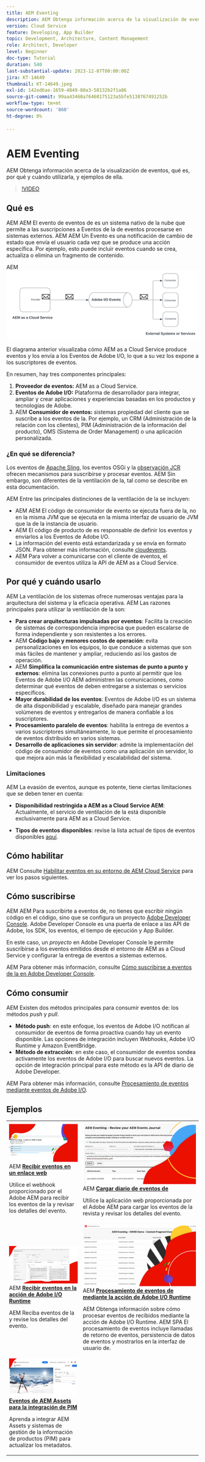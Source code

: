 ```yaml
---
title: AEM Eventing
description: AEM Obtenga información acerca de la visualización de eventos, qué es, por qué y cuándo utilizarla, y ejemplos de ella.
version: Cloud Service
feature: Developing, App Builder
topic: Development, Architecture, Content Management
role: Architect, Developer
level: Beginner
doc-type: Tutorial
duration: 540
last-substantial-update: 2023-12-07T00:00:00Z
jira: KT-14649
thumbnail: KT-14649.jpeg
exl-id: 142ed6ae-1659-4849-80a3-50132b2f1a86
source-git-commit: 99aa43460a76460175123a5bfe5138767491252b
workflow-type: tm+mt
source-wordcount: '860'
ht-degree: 0%

---
```


# AEM Eventing

AEM Obtenga información acerca de la visualización de eventos, qué es, por qué y cuándo utilizarla, y ejemplos de ella.

>[!VIDEO](https://video.tv.adobe.com/v/3426686?quality=12&learn=on)

## Qué es

AEM AEM El evento de eventos de es un sistema nativo de la nube que permite a las suscripciones a Eventos de la de eventos procesarse en sistemas externos. AEM AEM Un Evento es una notificación de cambio de estado que envía el usuario cada vez que se produce una acción específica. Por ejemplo, esto puede incluir eventos cuando se crea, actualiza o elimina un fragmento de contenido.

AEM ![Ventilación de eventos de la](./assets/aem-eventing.png)

El diagrama anterior visualizaba cómo AEM as a Cloud Service produce eventos y los envía a los Eventos de Adobe I/O, lo que a su vez los expone a los suscriptores de eventos.

En resumen, hay tres componentes principales:

1. **Proveedor de eventos:** AEM as a Cloud Service.
1. **Eventos de Adobe I/O:** Plataforma de desarrollador para integrar, ampliar y crear aplicaciones y experiencias basadas en los productos y tecnologías de Adobe.
1. AEM **Consumidor de eventos:** sistemas propiedad del cliente que se suscribe a los eventos de la. Por ejemplo, un CRM (Administración de la relación con los clientes), PIM (Administración de la información del producto), OMS (Sistema de Order Management) o una aplicación personalizada.

### ¿En qué se diferencia?

Los eventos de [Apache Sling](https://sling.apache.org/documentation/bundles/apache-sling-eventing-and-job-handling.html), los eventos OSGi y la [observación JCR](https://jackrabbit.apache.org/oak/docs/features/observation.html) ofrecen mecanismos para suscribirse y procesar eventos. AEM Sin embargo, son diferentes de la ventilación de la, tal como se describe en esta documentación.

AEM Entre las principales distinciones de la ventilación de la se incluyen:

- AEM AEM El código de consumidor de evento se ejecuta fuera de la, no en la misma JVM que se ejecuta en la misma interfaz de usuario de JVM que la de la instancia de usuario.
- AEM El código de producto de es responsable de definir los eventos y enviarlos a los Eventos de Adobe I/O.
- La información del evento está estandarizada y se envía en formato JSON. Para obtener más información, consulte [cloudevents](https://cloudevents.io/).
- AEM Para volver a comunicarse con el cliente de eventos, el consumidor de eventos utiliza la API de AEM as a Cloud Service.


## Por qué y cuándo usarlo

AEM La ventilación de los sistemas ofrece numerosas ventajas para la arquitectura del sistema y la eficacia operativa. AEM Las razones principales para utilizar la ventilación de la son:

- **Para crear arquitecturas impulsadas por eventos**: Facilita la creación de sistemas de correspondencia imprecisa que pueden escalarse de forma independiente y son resistentes a los errores.
- AEM **Código bajo y menores costos de operación**: evita personalizaciones en los equipos, lo que conduce a sistemas que son más fáciles de mantener y ampliar, reduciendo así los gastos de operación.
- AEM **Simplifica la comunicación entre sistemas de punto a punto y externos**: elimina las conexiones punto a punto al permitir que los Eventos de Adobe I/O AEM administren las comunicaciones, como determinar qué eventos de deben entregarse a sistemas o servicios específicos.
- **Mayor durabilidad de los eventos**: Eventos de Adobe I/O es un sistema de alta disponibilidad y escalable, diseñado para manejar grandes volúmenes de eventos y entregarlos de manera confiable a los suscriptores.
- **Procesamiento paralelo de eventos**: habilita la entrega de eventos a varios suscriptores simultáneamente, lo que permite el procesamiento de eventos distribuido en varios sistemas.
- **Desarrollo de aplicaciones sin servidor**: admite la implementación del código de consumidor de eventos como una aplicación sin servidor, lo que mejora aún más la flexibilidad y escalabilidad del sistema.

### Limitaciones

AEM La evasión de eventos, aunque es potente, tiene ciertas limitaciones que se deben tener en cuenta:

- **Disponibilidad restringida a AEM as a Cloud Service AEM**: Actualmente, el servicio de ventilación de la está disponible exclusivamente para AEM as a Cloud Service.

- **Tipos de eventos disponibles**: revise la lista actual de tipos de eventos disponibles [aquí](https://developer.adobe.com/experience-cloud/experience-manager-apis/guides/events/#available-event-types).

## Cómo habilitar

AEM Consulte [Habilitar eventos en su entorno de AEM Cloud Service](https://developer.adobe.com/experience-cloud/experience-manager-apis/guides/events/#enable-aem-events-on-your-aem-cloud-service-environment) para ver los pasos siguientes.

## Cómo suscribirse

AEM AEM Para suscribirte a eventos de, no tienes que escribir ningún código en el código, sino que se configura un proyecto [Adobe Developer Console](https://developer.adobe.com/). Adobe Developer Console es una puerta de enlace a las API de Adobe, los SDK, los eventos, el tiempo de ejecución y App Builder.

En este caso, un _proyecto_ en Adobe Developer Console le permite suscribirse a los eventos emitidos desde el entorno de AEM as a Cloud Service y configurar la entrega de eventos a sistemas externos.

AEM Para obtener más información, consulte [Cómo suscribirse a eventos de la en Adobe Developer Console](https://developer.adobe.com/experience-cloud/experience-manager-apis/guides/events/#how-to-subscribe-to-aem-events-in-the-adobe-developer-console).

## Cómo consumir

AEM Existen dos métodos principales para consumir eventos de: los métodos _push_ y _pull_.

- **Método push**: en este enfoque, los eventos de Adobe I/O notifican al consumidor de eventos de forma proactiva cuando hay un evento disponible. Las opciones de integración incluyen Webhooks, Adobe I/O Runtime y Amazon EventBridge.
- **Método de extracción**: en este caso, el consumidor de eventos sondea activamente los eventos de Adobe I/O para buscar nuevos eventos. La opción de integración principal para este método es la API de diario de Adobe Developer.

AEM Para obtener más información, consulte [Procesamiento de eventos mediante eventos de Adobe I/O](https://developer.adobe.com/experience-cloud/experience-manager-apis/guides/events/#aem-events-processing-via-adobe-io).

## Ejemplos

<table>
  <tr>
    <td>
        <a  href="./examples/webhook.md"><img alt="AEM Recibir eventos en un webhook" src="./assets/examples/webhook/webhook-example.png"/></a>
        <div>AEM <strong><a href="./examples/webhook.md">Recibir eventos en un enlace web</a></strong></div>
        <p>
          Utilice el webhook proporcionado por el Adobe AEM para recibir los eventos de la y revisar los detalles del evento.
        </p>
      </td>
      <td>
        <a  href="./examples/journaling.md"><img alt="AEM Cargar diario de eventos" src="./assets/examples/journaling/eventing-journal.png"/></a>
        <div>AEM <strong><a href="./examples/journaling.md">Cargar diario de eventos de</a></strong></div>
        <p>
          Utilice la aplicación web proporcionada por el Adobe AEM para cargar los eventos de la revista y revisar los detalles del evento.
        </p>
      </td>
    </tr>
  <tr>
    <td>
        <a  href="./examples/runtime-action.md"><img alt="AEM Recibir eventos en acción de Adobe I/O Runtime" src="./assets/examples/runtime-action/eventing-runtime.png"/></a>
        <div>AEM <strong><a href="./examples/runtime-action.md">Recibir eventos en la acción de Adobe I/O Runtime</a></strong></div>
        <p>
          AEM Reciba eventos de la y revise los detalles del evento.
        </p>
      </td>
      <td>
        <a  href="./examples/event-processing-using-runtime-action.md"><img alt="AEM Procesamiento de eventos de mediante la acción de Adobe I/O Runtime" src="./assets/examples/event-processing-using-runtime-action/event-processing.png"/></a>
        <div>AEM <strong><a href="./examples/event-processing-using-runtime-action.md">Procesamiento de eventos de mediante la acción de Adobe I/O Runtime</a></strong></div>
        <p>
          AEM Obtenga información sobre cómo procesar eventos de recibidos mediante la acción de Adobe I/O Runtime. AEM SPA El procesamiento de eventos incluye llamadas de retorno de eventos, persistencia de datos de eventos y mostrarlos en la interfaz de usuario de.
        </p>
      </td>
  </tr>
  <tr>
    <td>
        <a  href="./examples/assets-pim-integration.md"><img alt="Eventos de AEM Assets para la integración con PIM" src="./assets/examples/assets-pim-integration/PIM-integration-tile.png"/></a>
        <div><strong><a href="./examples/assets-pim-integration.md">Eventos de AEM Assets para la integración de PIM</a></strong></div>
        <p>
          Aprenda a integrar AEM Assets y sistemas de gestión de la información de productos (PIM) para actualizar los metadatos.
        </p>
      </td>
  </tr> 
</table>

